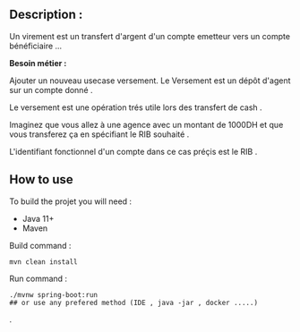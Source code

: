 ## Description :

Un virement est un transfert d'argent d'un compte emetteur vers un compte bénéficiaire ...

**Besoin métier :** 

Ajouter un nouveau usecase versement. Le Versement est un dépôt d'agent sur un compte donné . 

Le versement est une opération trés utile lors des transfert de cash .
 
Imaginez que vous allez à une agence avec un montant de 1000DH et que vous transferez ça en spécifiant le RIB souhaité .
 
L'identifiant fonctionnel d'un compte dans ce cas préçis est le RIB .  


## How to use 
To build the projet you will need : 
* Java 11+ 
* Maven

Build command : 
```
mvn clean install
```

Run command : 
```
./mvnw spring-boot:run 
## or use any prefered method (IDE , java -jar , docker .....)
```

.
